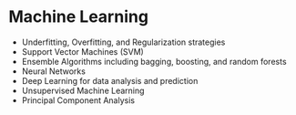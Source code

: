 # Machine Learning

- Underfitting, Overfitting, and Regularization strategies
- Support Vector Machines (SVM)
- Ensemble Algorithms including bagging, boosting, and random forests
- Neural Networks
- Deep Learning for data analysis and prediction
- Unsupervised Machine Learning
- Principal Component Analysis
